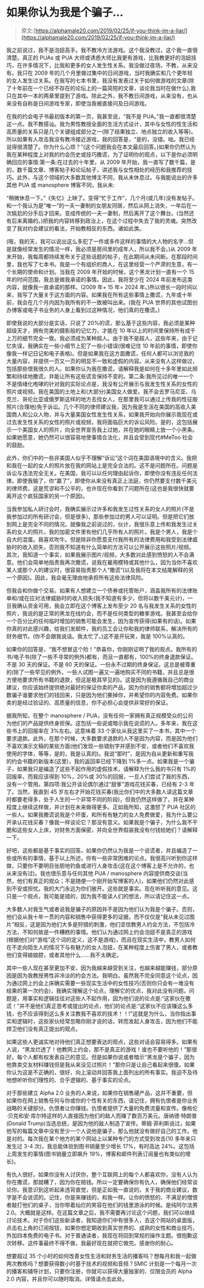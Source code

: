 # 如果你认为我是个骗子…

> 原文:[https://alphamale20.com/2019/02/25/if-you-think-im-a-liar/](https://alphamale20.com/2019/02/25/if-you-think-im-a-liar/)

我之前说过，我不是泡妞高手。我不教冷方法游戏。这个我没教过，这个我一直很清楚。真正的 PUAs 或 PUA 大师或诱惑大师比我更有游戏，比我教更好的泡妞技巧，在许多情况下，比我和更多的女人发生性关系。我没做过夜场，不教，从来没有。我只在 2009 年的几个月里做过集中的日间游戏，当时我确实和几个更年轻的女人发生过关系。在我写的七本书里，我没有发表过关于如何做游戏的文章(除了十年前在一个已经不存在的论坛上的一篇简短的文章，谈论我当时在做什么),我只在其中一本的两章里提到了游戏。除此之外，我不教日间游戏，从来没有，也从来没有自称是日间游戏专家，即使当我被直接问及日间游戏。

在我的约会电子书最初版本的第一页，我甚至说，“我不是 PUA。”我一直都很清楚这一点。我不教搭讪。我为男性教授全面的生活方式设计，其中与女性的性生活和高质量的关系只是几个关键组成部分之一(除了结果独立、地点独立的收入等等)。所以如果有人攻击我没有教冷接近游戏，我的回答是，“是的，没错。咄。我已经说得很清楚了。你为什么心烦？”(这个问题我会在本文最后回答。)如果你仍然认为我在某种程度上对我的约会历史或技巧撒谎，为了证明你的观点，以下是你必须明确回应的事情:第一条:在过去的十年里，从 2009 年开始，我一直写了数千篇，是的，数千篇文章、博客帖子和论坛帖子，讲述我与女性相处的经历和我推荐的技巧。此外，与这个领域的大多数其他博主不同，我从未休息过。与我能说出的许多其他 PUA 或 manosphere 博客不同，我从未:

“稍微休息一下。”《失忆》上映了。变得“忙于工作”，几个月(或几年)没有发帖子。和一个我认为是“唯一”的一夫一妻制的女朋友同居，然后从网上消失，一年后在一次尴尬的分手后才回来。变成传统的一夫一妻制，然后离开了这个舞台。(当然还有后来离婚的。)把我的内容转移到政治上，在这个过程中失去了我的灵魂。突然改变了我对约会建议的看法，开始教相反的东西。诸如此类。

(哦，我的天，我可以说出这么多犯了一件或多件这样的事情的大人物的名字…但是就像经常发生的情况一样，我必须是房间里的成年人，所以我不会。)从 2009 年末开始，我每周都持续发布关于这些话题的帖子，在此期间从未间断。在那段时间里，我也写了七本书。我是一个有组织的商人，在这里经营一个严肃的生意，有一个长期的使命和计划。当我在 2009 年开始的时候，这个黑龙计划一直有一个 15 年的时间范围，我总是做我承诺的事情。因此，我将至少在 2024 年前发布这类内容，就像我一直承诺的那样。(2009 年+ 15 年= 2024 年。)所以很长一段时间以来，我写了大量关于这方面的内容。如果我在所有这些事情上撒谎，九年或十年前，我会在几个月内因为我所有的不一致被叫出来。(我在 PUA 世界的其他试图创办博客或电子书业务的人身上看到过这种情况，他们真的在撒谎。)

即使我说的大部分是实话，只说了 20%的谎，那么基于这些内容，我必须是某种超级天才，拥有完美的摄影般的记忆力，才能在 10 年以上的时间里保持所有成千上万的细节完全一致。我必须成为某种超人。由于我不是超人，这些年来，由于记忆失误，我确实在一些小细节上犯了一些小错误(很难记住 10 年前的事情，即使你像我一样记日记和电子表格)。但是如果我在这方面撒谎，任何人都可以浏览我的大量内容，并提供一页又一页的明显不一致和虚假的内容。从来没有人这样做过，包括那些恨我很久的人。如果你认为我在撒谎，请解释我是如何在十多年里如此频繁和持续地撒谎，并能让所有这些谎言保持不变的。第二条:我所见过的唯一一个不是情绪化咆哮的针对我的实际论点是，我没有公开展示与我发生性关系的女性的照片或视频。我在美国的土地上和(大部分)美国女人做爱。我不会去罗马尼亚、乌克兰、哥伦比亚或俄罗斯这样的地方去找女人，在那里我可以通过上传我的性征服照片(合理地)免于诉讼。几个不同的律师建议我，因为我是生活在美国的高收入美国商人和公众人物，并与大量美国女性发生性关系，如果我开始向你展示我现在或过去发生性关系的女性的照片或视频，我将面临巨大的诉讼风险。是的，这包括展示一个美国女人的照片，向全世界宣告我上过她，并在她的眼睛上放一个小黑条。如果她愿意，她仍然可以很容易地使事情合法化，并且会受到现代#MeToo 社会的鼓励。

此外，你们中的一些非美国人似乎不理解“诉讼”这个词在美国语境中的含义。我把和我在一起的女人的照片放在我的网站上是完全合法的。这不是问题所在。问题是诉讼与违法完全无关。在美国，我可以以任何理由起诉你，即使你没有违反任何法律。即使我输了，你“赢了”，即使你从来没有真正上法庭，你仍然要支付数千美元的律师费。这是荒谬和不公平的，也许现在你看到了问题所在(这也是我很快就要离开这个疯狂国家的另一个原因)。

当我参加私人研讨会时，我确实展示过许多和我发生过性关系的女人的照片(不是我参加过的所有研讨会，但是很多)，那些参加过的男人可以证明。但是把它们放到网上是完全不同的情况。就像我之前说过的，伙计，我很乐意上传和我发生过关系的女人的照片。我的加密文件里有他们几乎所有人的照片。我是个男人，我是个自大的混蛋。我喜欢吹牛。但是除非你愿意支付我所有的法律费用和我受到法律威胁时的收入损失，否则我不知道有什么简单的方法可以公开展示这些照片/视频。其次，我知道一个事实，如果我展示图片/视频，大多数对此感到愤怒的人不会满意。他们会简单地指责我再次撒谎，说我在雇用模特或其他什么，因为当你不喜欢某人或那个人的建议时，很容易指责那个人“撒谎”(以及我将在本文结尾解释的另一个原因)。因此，我会毫无理由地承担所有这些法律风险。

但我会和你做个交易。如果有人想建立一个债券或托管账户，涵盖我所有的法律账单和/或在应对法律威胁时的收入损失(我不知道有多少，但将以数千美元计)，一旦我确认资金可用，我会立即在这个博客上发布至少 20 名与我发生关系的女性的照片，我说的是正常的黑龙在线约会，而不是任何类型的糖爹游戏。我甚至会给你一个百分比的任何临时增加的销售可能会发生，因为宣传获得(如果有的话)。如果你真的对此感兴趣，给我们发邮件，我的员工会让你和我的律师联系，解决所有的财务细节。(你不会跟我说话。我太忙了。)这不是开玩笑，我是 100%认真的。

如果你的回答是，“我不想冒这个险！”恭喜你，你刚刚证明了我的观点。我所有的书/电子书(除了一些不寻常的例外)都有，而且一直都有，100%的终身退款保证。不是 30 天的保证。不是 60 天的保证。一份永不过期的终身保证。这总是被尊重的(除了一些罕见的例外，一些人试图一遍又一遍地购买不同的书籍，并且总是很方便地要求所有书籍的退款，但这是极其罕见的)。这是因为我遵循我自己的商业建议，你应该始终提供绝对最好的保证你卖的产品，因为你的销售额将增加超过少数骗子谁要求他们的钱回来，只是因为他们撕掉你，并希望你的内容免费。如果你卖的是经过验证的、高质量的信息，你不必担心会提供非常好的保证。

据我所知，在整个 manosphere / PUA，没有任何一家拥有真正规模受众的公司为他们的产品提供终身担保。这包括一些说或暗示我在说谎的人。多年来，我在这些书上的回报率在 3%左右。这意味着 33 个家伙从我这里买了一本书，其中一个要求退款。此外，在那个时候，大多数要求退款的人不是因为内容，而是因为他们不喜欢演示文稿的某些方面(他们发现一些错别字并感到不安，或者他们不喜欢我使用的字体，等等，是的，我是认真的)。我说“那时”，是因为自从更新和重写我的约会书籍的新版本(这里)，我的返回率已经下降到 1%多一点。如果我是一个骗子，如果我只是编造了这些不起作用的虚假技术，请解释为什么我的书只有 1%的回报率，而我应该得到 10%，20%或 30%的回报，一旦人们尝试了我的东西，没有一个管用。第四项:我公开谈论偶尔通过“甜爹”游戏花钱买春，已经有 2-3 年了。当然，我直到 45 岁左右才开始花钱买春(我比你们中的大多数人读这篇文章时都要老得多，处于人生的一个非常不同的阶段)，但我仍然这样做了，并在某种程度上继续这样做，并计划在未来做得更多。正如我所知，这激怒了 PUA 社区的一些人。如果我撒谎说我是个坏蛋，和所有有魅力的女人免费做爱，我为什么要公开承认花钱买春？像我一样谈论它？那没有意义。如果我是个骗子，为什么我不干脆和这些女人上床，对财务方面保密，并向全世界假装我没有付钱给她们？请解释一下。

好吧，这些都是基于事实的回答。如果你仍然认为我是一个说谎者，并且编造了一些或所有的事情，基于以上所述，你有一些非常困难的论点。我很高兴听到你这样做，只要你不要明目张胆地钓鱼或进行人身攻击(这在这个博客上是不允许的，也从来没有过)。我也很乐意与任何其他 PUA / manosphere 内容提供商交谈(当然，他们有真正的观众；不是随便一个刚开始写博客的人)，如果他们仍然对此感到不安或担忧。我的大门永远为你们敞开。这些就是事实。现在听听我的意见。这只是一个观点，我可能是错的，因为我不能读人们的想法，所以请记住这一点。

大多数人对我生气或者说我是骗子的原因并不是因为他们认为我是个骗子。否则，他们会从我十年一贯的内容和销售中获得更多的证据，而不仅仅是“我从未见过图片”相反，这是因为他们大多是狩猎的刺激，他们坚信教男人约会方法，不包括冷方法，不知何故是一件糟糕的事情。他们认为通过网上约会泡妞不是真正的游戏(根据他们对“游戏”这个词的定义，这不是游戏)，而且在现实生活中，教男人如何在不走向陌生人的情况下与有魅力的女人泡妞，在某种程度上伤害了男人，或者教他们变得娘娘腔，或者其他什么……我不太确定。

其中一些人现在甚至更加不安，因为我越来越受到关注，也越来越能赚钱，部分原因是因为我教授男性非冷淡的约会方法。我明白。虽然我不完全同意这个论点，因为通过网上约会上床确实需要一些现实生活中的女性技巧(否则你只会有一堆没有结果的第一次约会)，我确实理解这个论点，理解它的优点，我对此没有问题。问题是，用事实和逻辑往往对这些人不起作用，因为他们说的论点是:“这家伙在撒谎！”并不是他们真正思考或提出的论点，他们的论点是:“这家伙不应该赚这么多钱，也不应该得到这么多关注教我不喜欢的技术！！!"这就是为什么，当你指出事实和逻辑时，这些家伙经常忽略你刚才说的话，转而发起人身攻击，因为他们不能捍卫他们没有真正提出的观点。

如果这些人更诚实地对待他们真正想要表达的观点，这些对话会容易得多。如果有人说，“黑龙烂透了！他教网上约会，那不是真正的游戏！谁也不要听他的！”那很好。每个人都有权发表自己的意见。但是如果你说或者暗示“黑龙是个骗子，因为他靠卖交友材料赚钱但是我从来没见过照片！”那你只是让自己看起来很傻。如果你认为这是不正确的，很好，向上滚动并回答我上面列出的所有事实。我迫不及待地想听听你们理性的、合乎逻辑的、基于事实的论点。

对于那些建立 Alpha 2.0 业务的人来说，如果你在销售硬产品，这并不重要，但如果你在网上销售任何与你或你的个性有关的东西，请记住，拥有仇恨者是你业务战略的关键部分。仇恨者让你赚钱。仇恨者提供了大量的免费流量和宣传。像格伦·贝克和安·库尔特这样的人直接因为他们的敌人而赚了数百万美元。唐纳德·特朗普(Donald Trump)当选总统，是因为他的敌人制造了宣传。蒂姆·菲利斯说过，如果他写的每篇文章中没有至少一个人说他是骗子，那么他就没有做好自己的工作。他是对的。每次我在某个地方的某个网站上以某种专门的方式受到攻击(10 多年来只发生过 3-4 次)，我总能体验到图书销量至少增长 17%，有时高达 24%。这包括上周发生的事情(图书销量立即飙升 19%，博客和邮件列表订阅量也有类似的增长)。

有仇人很好。如果你没有人讨厌你，整个互联网上的每个人都喜欢你，没有人认为你在撒谎，那就糟了，因为你在赔钱。所以一定要确保你有仇人，确保他们经常谈论你。我意识到这听起来违背直觉，但是正如我一直说的，关于我的商业建议，数字是不会说谎的。记住，你是来赚钱的，和我一样。让你的愤怒的、不满足的憎恨者敲打他们的桌子，当你带着灿烂的笑容在他们的钱里游泳的时候。是纯阿尔法男 2.0。大概就是这样。在这篇文章之后，我不需要再讨论这个问题，我们可以继续讨论技术。对于你们这些新读者，我知道你们中有很多人，去这个网站的桌面版，点击右上角的订阅按钮，如果你想定期收到真实世界的、成熟的女性和商业技巧，外加四本免费的电子书。对于普通读者，我现在将回到常规的操作主题。很抱歉这次转移。这件事最终不得不做，我最好现在就把它做完。感谢你的耐心。

想要超过 35 个小时的如何改善女性生活和财务生活的播客吗？想每月和我一起做两次教练吗？想要获得数小时基于技术的视频和音频？SMIC 计划是一个每月一次的播客和辅导计划，只要你注册，你就可以获得大量独家的、仅限会员的 Alpha 2.0 内容，并且你可以随时取消。详情请点击此处。